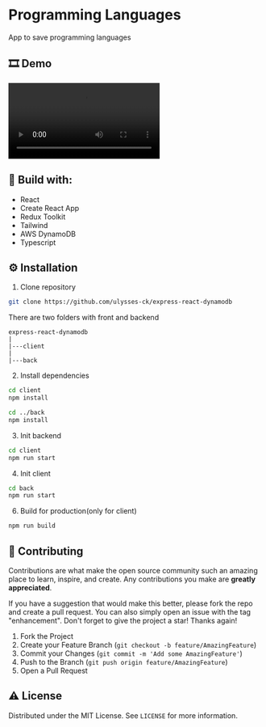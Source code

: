 # Programming Languages

App to save programming languages

## 🎞 Demo

![Demo](./test1.mp4)

## 🔨 Build with:

-   React
-   Create React App
-   Redux Toolkit
-   Tailwind
-   AWS DynamoDB
-   Typescript

<!-- Installation -->

## ⚙ Installation

1. Clone repository

```sh
git clone https://github.com/ulysses-ck/express-react-dynamodb

```

There are two folders with front and backend

```
express-react-dynamodb
|
|---client
|
|---back

```

2. Install dependencies

```sh
cd client
npm install

cd ../back
npm install
```

3. Init backend

```bash
cd client
npm run start
```

4. Init client
```bash
cd back
npm run start
```

6. Build for production(only for client)

```sh
npm run build
```

<!-- CONTRIBUTING -->

## 🤝 Contributing

Contributions are what make the open source community such an amazing place to learn, inspire, and create. Any contributions you make are **greatly appreciated**.

If you have a suggestion that would make this better, please fork the repo and create a pull request. You can also simply open an issue with the tag "enhancement".
Don't forget to give the project a star! Thanks again!

1. Fork the Project
2. Create your Feature Branch (`git checkout -b feature/AmazingFeature`)
3. Commit your Changes (`git commit -m 'Add some AmazingFeature'`)
4. Push to the Branch (`git push origin feature/AmazingFeature`)
5. Open a Pull Request

<!-- LICENSE -->

## ⚠ License

Distributed under the MIT License. See `LICENSE` for more information.
